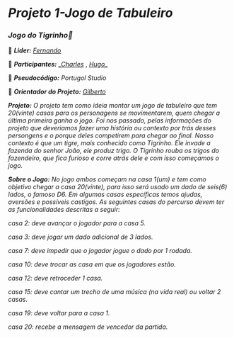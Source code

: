 # _**Projeto 1-Jogo de Tabuleiro**_
### _**Jogo do Tigrinho🐯**_


🔸 _**Lider:**_ _[_Fernando_](https://github.com/mendesfigueiredo)_

🔸 _**Participantes:**_ _[_Charles](https://github.com/CharlesCamumila)_ , _[Hugo_](https://github.com/Ghost-Black777)_

🔸 _**Pseudocódigo:**_ _Portugol Studio_

🔸 _**Orientador do Projeto:**_ _[_Gilberto_](https://github.com/gvoliveira)_

_**Projeto:**_ _O projeto tem como ideia montar um jogo de tabuleiro que tem 20(vinte) casas para os personagens se movimentarem, quem chegar a última primeira ganha o jogo. Foi nos passado, pelas informações do projeto que deveriamos fazer uma história ou contexto por trás desses persongens e o porque deles competirem para chegar ao final. Nosso contexto é que um tigre, mais conhecido como Tigrinho. Ele invade a fazenda do senhor João, ele produz trigo. O Tigrinho rouba os trigos do fazendeiro, que fica furioso e corre atrás dele e com isso começamos o jogo._

_**Sobre o Jogo:**_ _No jogo ambos começam na casa 1(um) e tem como objetivo chegar a casa 20(vinte), para isso será usado um dado de seis(6) lados, o famoso D6. Em algumas casas específicas temos ajudas, aversões e possíveis castigos. As seguintes casas do percurso devem ter as funcionalidades descritas a seguir:_

_casa 2: deve avançar o jogador para a casa 5._

_casa 3: deve jogar um dado adicional de 3 lados._

_casa 7: deve impedir que o jogador jogue o dado por 1 rodada._

_casa 10: deve trocar as casa em que os jogadores estão._

_casa 12: deve retroceder 1 casa._

_casa 15: deve cantar um trecho de uma música (na vida real) ou voltar 2 casas._

_casa 19: deve voltar para a casa 1._

_casa 20: recebe a mensagem de vencedor da partida._

